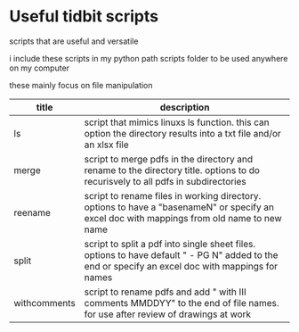 # Useful tidbit scripts
scripts that are useful and versatile

i include these scripts in my python path scripts folder to be used anywhere on my computer

these mainly focus on file manipulation

| title  | description |
| ------------- | ------------- |
| ls  | script that mimics linuxs ls function. this can option the directory results into a txt file and/or an xlsx file  |
| merge  | script to merge pdfs in the directory and rename to the directory title. options to do recurisvely to all pdfs in subdirectories  |
| reename  | script to rename files in working directory. options to have a "basenameN" or specify an excel doc with mappings from old name to new name  |
| split  | script to split a pdf into single sheet files. options to have default " - PG N" added to the end or specify an excel doc with mappings for names  |
| withcomments  | script to rename pdfs and add " with III comments MMDDYY" to the end of file names. for use after review of drawings at work  |
